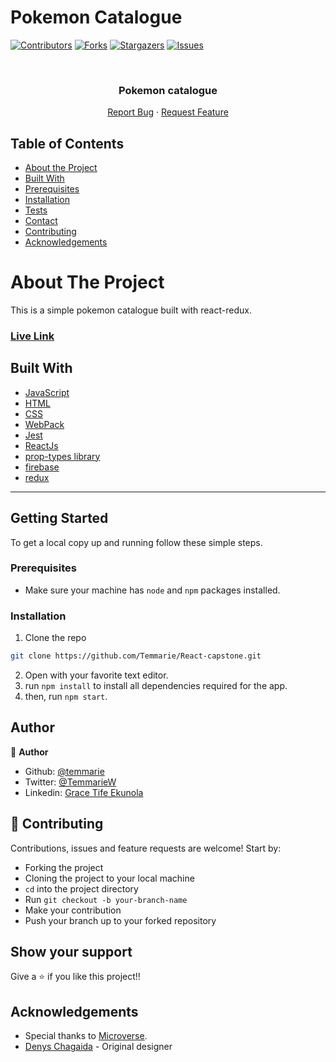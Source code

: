 # Pokemon Catalogue

<!--
*** Thanks for checking out this README Template. If you have a suggestion that would
*** make this better, please fork the repo and create a pull request or simply open
*** an issue with the tag "enhancement".
*** Thanks again! Now go create something AMAZING! :D
-->

<!-- PROJECT SHIELDS -->
<!--
*** I'm using markdown "reference style" links for readability.
*** Reference links are enclosed in brackets [ ] instead of parentheses ( ).
*** See the bottom of this document for the declaration of the reference variables
*** for contributors-url, forks-url, etc. This is an optional, concise syntax you may use.
*** https://www.markdownguide.org/basic-syntax/#reference-style-links
-->

[![Contributors][contributors-shield]][contributors-url]
[![Forks][forks-shield]][forks-url]
[![Stargazers][stars-shield]][stars-url]
[![Issues][issues-shield]][issues-url]

<!-- PROJECT LOGO -->
<br />
<p align="center">
  <a href="https://github.com/Temmarie/React-capstone/">
   </a>

  <h3 align="center">Pokemon catalogue</h3>

  <p align="center">
    <a href="https://github.com/Temmarie/React-capstone/issues">Report Bug</a>
    ·
    <a href="https://github.com/Temmarie/React-capstone/issues">Request Feature</a>
  </p>
</p>

<!-- TABLE OF CONTENTS -->

## Table of Contents

- [About the Project](#about-the-project)
- [Built With](#built-with)
- [Prerequisites](#prerequisites)
- [Installation](#installation)
- [Tests](#tests)
- [Contact](#Authors)
- [Contributing](#contributing)
- [Acknowledgements](#acknowledgements)

# About The Project

This is a simple pokemon catalogue built with react-redux.
<br />

### [Live Link](https://pokemons-catalogue.web.app/)

## Built With

- [JavaScript](https://en.wikipedia.org/wiki/JavaScript)
- [HTML](https://en.wikipedia.org/wiki/HTML)
- [CSS](https://en.wikipedia.org/wiki/Cascading_Style_Sheets)
- [WebPack](https://webpack.js.org/)
- [Jest](https://jestjs.io/docs/en/getting-started)
- [ReactJs](https://reactjs.org/)
- [prop-types library](https://www.npmjs.com/package/prop-types)
- [firebase](https://firebase.google.com/)
- [redux](https://redux.js.org/introduction/getting-started)
<hr>

<!-- GETTING STARTED -->

## Getting Started

To get a local copy up and running follow these simple steps.

### Prerequisites

- Make sure your machine has `node` and `npm` packages installed.

### Installation

1. Clone the repo

```sh
git clone https://github.com/Temmarie/React-capstone.git
```

2. Open with your favorite text editor.
3. run `npm install` to install all dependencies required for the app.
4. then, run `npm start`.

## Author

👤 **Author**

- Github: [@temmarie](https://github.com/temmarie)
- Twitter: [@TemmarieW](https://twitter.com/TemmarieW)
- Linkedin: [Grace Tife Ekunola](https://www.linkedin.com/in/ekunola-grace/)

## 🤝 Contributing

Contributions, issues and feature requests are welcome! Start by:

- Forking the project
- Cloning the project to your local machine
- `cd` into the project directory
- Run `git checkout -b your-branch-name`
- Make your contribution
- Push your branch up to your forked repository

## Show your support

Give a ⭐️ if you like this project!!

## Acknowledgements

- Special thanks to [Microverse](https://www.microverse).
- [Denys Chagaida](https://www.behance.net/chagaida) - Original designer

<!-- MARKDOWN LINKS & IMAGES -->
<!-- https://www.markdownguide.org/basic-syntax/#reference-style-links -->

[contributors-shield]: https://img.shields.io/github/contributors/temmarie/react-capstone.svg?style=flat-square
[contributors-url]: https://github.com/temmarie/https://github.com/temmarie/react-capstone.git/graphs/contributors
[forks-shield]: https://img.shields.io/github/forks/temmarie/react-capstone.svg?style=flat-square
[forks-url]: https://github.com/temmarie/react-capstone/network/members
[stars-shield]: https://img.shields.io/github/stars/temmarie/react-capstone.svg?style=flat-square
[stars-url]: https://github.com/temmarie/react-capstone/stargazers
[issues-shield]: https://img.shields.io/github/issues/temmarie/react-capstone.svg?style=flat-square
[issues-url]: https://github.com/temmarie/react-capstone/issues
